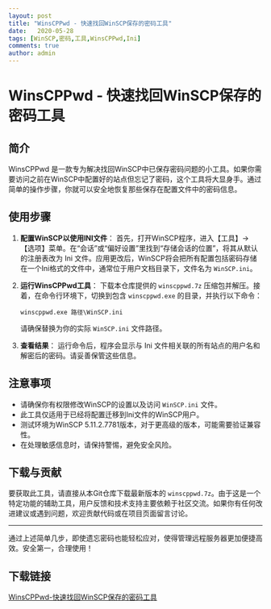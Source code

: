 ```yaml
---
layout: post
title: "WinsCPPwd - 快速找回WinSCP保存的密码工具"
date:   2020-05-28
tags: [WinSCP,密码,工具,WinsCPPwd,Ini]
comments: true
author: admin
---
```

# WinsCPPwd - 快速找回WinSCP保存的密码工具

## 简介

WinsCPPwd 是一款专为解决找回WinSCP中已保存密码问题的小工具。如果你需要访问之前在WinSCP中配置好的站点但忘记了密码，这个工具将大显身手。通过简单的操作步骤，你就可以安全地恢复那些保存在配置文件中的密码信息。

## 使用步骤

1. **配置WinSCP以使用INI文件**：
   首先，打开WinSCP程序，进入【工具】->【选项】菜单。在“会话”或“偏好设置”里找到“存储会话的位置”，将其从默认的注册表改为 Ini 文件。应用更改后，WinSCP将会把所有配置包括密码存储在一个Ini格式的文件中，通常位于用户文档目录下，文件名为 `WinSCP.ini`。

2. **运行WinsCPPwd工具**：
   下载本仓库提供的 `winscppwd.7z` 压缩包并解压。接着，在命令行环境下，切换到包含 `winscppwd.exe` 的目录，并执行以下命令：
   
   ```
   winscppwd.exe 路径\WinSCP.ini
   ```

   请确保替换为你的实际 `WinSCP.ini` 文件路径。

3. **查看结果**：
   运行命令后，程序会显示与 Ini 文件相关联的所有站点的用户名和解密后的密码。请妥善保管这些信息。

## 注意事项

- 请确保你有权限修改WinSCP的设置以及访问 `WinSCP.ini` 文件。
- 此工具仅适用于已经将配置迁移到Ini文件的WinSCP用户。
- 测试环境为WinSCP 5.11.2.7781版本，对于更高级的版本，可能需要验证兼容性。
- 在处理敏感信息时，请保持警惕，避免安全风险。

## 下载与贡献

要获取此工具，请直接从本Git仓库下载最新版本的 `winscppwd.7z`。由于这是一个特定功能的辅助工具，用户反馈和技术支持主要依赖于社区交流。如果你有任何改进建议或遇到问题，欢迎贡献代码或在项目页面留言讨论。

---

通过上述简单几步，即使遗忘密码也能轻松应对，使得管理远程服务器更加便捷高效。安全第一，合理使用！

## 下载链接

[WinsCPPwd-快速找回WinSCP保存的密码工具](https://pan.quark.cn/s/f826014eefa4)